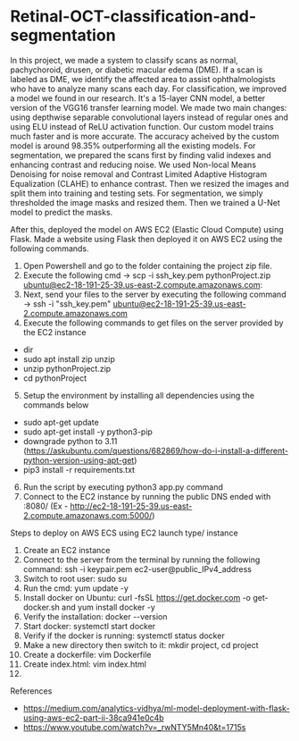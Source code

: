 # Retinal-OCT-classification-and-segmentation

In this project, we made a system to classify scans as normal, pachychoroid, drusen, or diabetic macular edema (DME). If a scan is labeled as DME, we identify the affected area to assist ophthalmologists who have to analyze many scans each day.
For classification, we improved a model we found in our research. It's a 15-layer CNN model, a better version of the VGG16 transfer learning model. We made two main changes: using depthwise separable convolutional layers instead of regular ones and using ELU instead of ReLU activation function. Our custom model trains much faster and is more accurate. The accuracy acheived by the custom model is around 98.35% outperforming all the existing models.
For segmentation, we prepared the scans first by finding valid indexes and enhancing contrast and reducing noise. We used Non-local Means Denoising for noise removal and Contrast Limited Adaptive Histogram Equalization (CLAHE) to enhance contrast. Then we resized the images and split them into training and testing sets.
For segmentation, we simply thresholded the image masks and resized them. Then we trained a U-Net model to predict the masks.

After this, deployed the model on AWS EC2 (Elastic Cloud Compute) using Flask. 
Made a website using Flask then deployed it on AWS EC2 using the following commands.

1. Open Powershell and go to the folder containing the project zip file.
2. Execute the following cmd -> scp -i ssh_key.pem pythonProject.zip ubuntu@ec2-18-191-25-39.us-east-2.compute.amazonaws.com:
3. Next, send your files to the server by executing the following command -> ssh -i "ssh_key.pem" ubuntu@ec2-18-191-25-39.us-east-2.compute.amazonaws.com
4. Execute the following commands to get files on the server provided by the EC2 instance 
  - dir
  - sudo apt install zip unzip
  - unzip pythonProject.zip
  - cd pythonProject
5. Setup the environment by installing all dependencies using the commands below
  - sudo apt-get update
  - sudo apt-get install -y python3-pip
  - downgrade python to 3.11 (https://askubuntu.com/questions/682869/how-do-i-install-a-different-python-version-using-apt-get)
  - pip3 install -r requirements.txt
6. Run the script by executing python3 app.py command
7. Connect to the EC2 instance by running the public DNS ended with :8080/ (Ex - http://ec2-18-191-25-39.us-east-2.compute.amazonaws.com:5000/)

Steps to deploy on AWS ECS using EC2 launch type/ instance
1. Create an EC2 instance
2. Connect to the server from the terminal by running the following command: ssh -i keypair.pem ec2-user@public_IPv4_address
3. Switch to root user: sudo su
4. Run the cmd: yum update -y
5. Install docker on Ubuntu:  curl -fsSL https://get.docker.com -o get-docker.sh and yum install docker -y
6. Verify the installation: docker --version
7. Start docker: systemctl start docker
8. Verify if the docker is running: systemctl status docker
9. Make a new directory then switch to it: mkdir project, cd project
10. Create a dockerfile: vim Dockerfile
11. Create index.html: vim index.html
12. 

References 
- https://medium.com/analytics-vidhya/ml-model-deployment-with-flask-using-aws-ec2-part-ii-38ca941e0c4b
- https://www.youtube.com/watch?v=_rwNTY5Mn40&t=1715s

